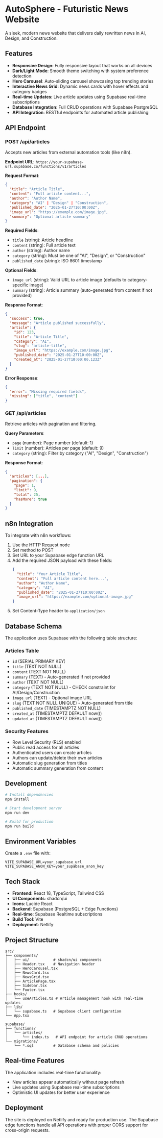 # AutoSphere - Futuristic News Website

A sleek, modern news website that delivers daily rewritten news in AI, Design, and Construction.

## Features

- **Responsive Design**: Fully responsive layout that works on all devices
- **Dark/Light Mode**: Smooth theme switching with system preference detection
- **Hero Carousel**: Auto-sliding carousel showcasing top trending stories
- **Interactive News Grid**: Dynamic news cards with hover effects and category badges
- **Real-time Updates**: Live article updates using Supabase real-time subscriptions
- **Database Integration**: Full CRUD operations with Supabase PostgreSQL
- **API Integration**: RESTful endpoints for automated article publishing

## API Endpoint

### POST /api/articles

Accepts new articles from external automation tools (like n8n).

**Endpoint URL**: `https://your-supabase-url.supabase.co/functions/v1/articles`

**Request Format**:
```json
{
  "title": "Article Title",
  "content": "Full article content...",
  "author": "Author Name",
  "category": "AI" | "Design" | "Construction",
  "published_date": "2025-01-27T10:00:00Z",
  "image_url": "https://example.com/image.jpg",
  "summary": "Optional article summary"
}
```

**Required Fields**:
- `title` (string): Article headline
- `content` (string): Full article text
- `author` (string): Author name
- `category` (string): Must be one of "AI", "Design", or "Construction"
- `published_date` (string): ISO 8601 timestamp

**Optional Fields**:
- `image_url` (string): Valid URL to article image (defaults to category-specific image)
- `summary` (string): Article summary (auto-generated from content if not provided)

**Response Format**:
```json
{
  "success": true,
  "message": "Article published successfully",
  "article": {
    "id": 123,
    "title": "Article Title",
    "category": "AI",
    "slug": "article-title",
    "image_url": "https://example.com/image.jpg",
    "published_date": "2025-01-27T10:00:00Z",
    "created_at": "2025-01-27T10:00:00.123Z"
  }
}
```

**Error Response**:
```json
{
  "error": "Missing required fields",
  "missing": ["title", "content"]
}
```

### GET /api/articles

Retrieve articles with pagination and filtering.

**Query Parameters**:
- `page` (number): Page number (default: 1)
- `limit` (number): Articles per page (default: 9)
- `category` (string): Filter by category ("AI", "Design", "Construction")

**Response Format**:
```json
{
  "articles": [...],
  "pagination": {
    "page": 1,
    "limit": 9,
    "total": 25,
    "hasMore": true
  }
}
```

## n8n Integration

To integrate with n8n workflows:

1. Use the HTTP Request node
2. Set method to POST
3. Set URL to your Supabase edge function URL
4. Add the required JSON payload with these fields:
   ```json
   {
     "title": "Your Article Title",
     "content": "Full article content here...",
     "author": "Author Name",
     "category": "AI",
     "published_date": "2025-01-27T10:00:00Z",
     "image_url": "https://example.com/optional-image.jpg"
   }
   ```
5. Set Content-Type header to `application/json`

## Database Schema

The application uses Supabase with the following table structure:

### Articles Table
- `id` (SERIAL PRIMARY KEY)
- `title` (TEXT NOT NULL)
- `content` (TEXT NOT NULL)
- `summary` (TEXT) - Auto-generated if not provided
- `author` (TEXT NOT NULL)
- `category` (TEXT NOT NULL) - CHECK constraint for AI/Design/Construction
- `image_url` (TEXT) - Optional image URL
- `slug` (TEXT NOT NULL UNIQUE) - Auto-generated from title
- `published_date` (TIMESTAMPTZ NOT NULL)
- `created_at` (TIMESTAMPTZ DEFAULT now())
- `updated_at` (TIMESTAMPTZ DEFAULT now())

### Security Features
- Row Level Security (RLS) enabled
- Public read access for all articles
- Authenticated users can create articles
- Authors can update/delete their own articles
- Automatic slug generation from titles
- Automatic summary generation from content

## Development

```bash
# Install dependencies
npm install

# Start development server
npm run dev

# Build for production
npm run build
```

## Environment Variables

Create a `.env` file with:
```
VITE_SUPABASE_URL=your_supabase_url
VITE_SUPABASE_ANON_KEY=your_supabase_anon_key
```

## Tech Stack

- **Frontend**: React 18, TypeScript, Tailwind CSS
- **UI Components**: shadcn/ui
- **Icons**: Lucide React
- **Backend**: Supabase (PostgreSQL + Edge Functions)
- **Real-time**: Supabase Realtime subscriptions
- **Build Tool**: Vite
- **Deployment**: Netlify

## Project Structure

```
src/
├── components/
│   ├── ui/           # shadcn/ui components
│   ├── Header.tsx    # Navigation header
│   ├── HeroCarousel.tsx
│   ├── NewsCard.tsx
│   ├── NewsGrid.tsx
│   ├── ArticlePage.tsx
│   ├── Sidebar.tsx
│   └── Footer.tsx
├── hooks/
│   └── useArticles.ts # Article management hook with real-time updates
├── lib/
│   └── supabase.ts   # Supabase client configuration
└── App.tsx

supabase/
├── functions/
│   └── articles/
│       └── index.ts   # API endpoint for article CRUD operations
└── migrations/
    └── *.sql         # Database schema and policies
```

## Real-time Features

The application includes real-time functionality:
- New articles appear automatically without page refresh
- Live updates using Supabase real-time subscriptions
- Optimistic UI updates for better user experience

## Deployment

The site is deployed on Netlify and ready for production use. The Supabase edge functions handle all API operations with proper CORS support for cross-origin requests.